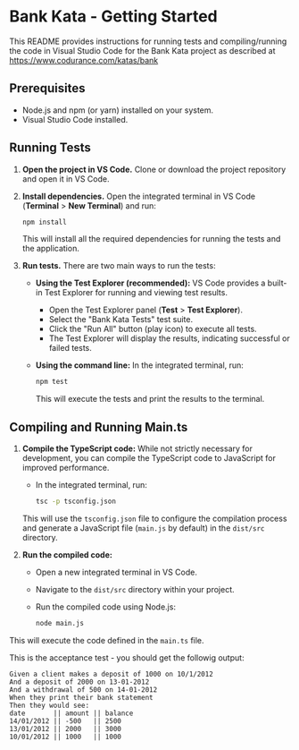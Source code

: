 # Bank Kata - Getting Started

This README provides instructions for running tests and compiling/running the code in Visual Studio Code for the Bank Kata project as described at https://www.codurance.com/katas/bank

## Prerequisites

- Node.js and npm (or yarn) installed on your system.
- Visual Studio Code installed.

## Running Tests

1. **Open the project in VS Code.** Clone or download the project repository and open it in VS Code.
2. **Install dependencies.** Open the integrated terminal in VS Code (**Terminal** > **New Terminal**) and run:

   ```bash
   npm install
   ```

   This will install all the required dependencies for running the tests and the application.
3. **Run tests.** There are two main ways to run the tests:

   - **Using the Test Explorer (recommended):** VS Code provides a built-in Test Explorer for running and viewing test results.
     - Open the Test Explorer panel (**Test** > **Test Explorer**).
     - Select the "Bank Kata Tests" test suite.
     - Click the "Run All" button (play icon) to execute all tests.
     - The Test Explorer will display the results, indicating successful or failed tests.

   - **Using the command line:** In the integrated terminal, run:

     ```bash
     npm test
     ```

     This will execute the tests and print the results to the terminal.

## Compiling and Running Main.ts

1. **Compile the TypeScript code:** While not strictly necessary for development, you can compile the TypeScript code to JavaScript for improved performance.
   - In the integrated terminal, run:

     ```bash
     tsc -p tsconfig.json
     ```

   This will use the `tsconfig.json` file to configure the compilation process and generate a JavaScript file (`main.js` by default) in the `dist/src` directory.
2. **Run the compiled code:**
   - Open a new integrated terminal in VS Code.
   - Navigate to the `dist/src` directory within your project.
   - Run the compiled code using Node.js:

     ```bash
     node main.js
     ```

This will execute the code defined in the `main.ts` file.

This is the acceptance test - you should get the followig output:

```
Given a client makes a deposit of 1000 on 10/1/2012
And a deposit of 2000 on 13-01-2012
And a withdrawal of 500 on 14-01-2012
When they print their bank statement
Then they would see:
date       || amount || balance 
14/01/2012 || -500   || 2500    
13/01/2012 || 2000   || 3000    
10/01/2012 || 1000   || 1000 
